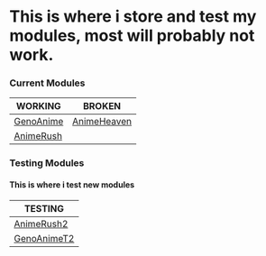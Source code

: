 # This is where i store and test my modules, most will probably not work.

### Current Modules
| WORKING | BROKEN |
| ------- | ------- |
| [GenoAnime](https://raw.githubusercontent.com/SentientUmaru/modules/main/genoanime.json) | [AnimeHeaven](https://raw.githubusercontent.com/SentientUmaru/modules/main/animeheaven.json)
| [AnimeRush](https://raw.githubusercontent.com/SentientUmaru/modules/main/animerush.json) |

### Testing Modules
#### This is where i test new modules
| TESTING |
| ------- |
| [AnimeRush2](https://raw.githubusercontent.com/SentientUmaru/modules/main/animerush2.json) |
| [GenoAnimeT2](https://raw.githubusercontent.com/SentientUmaru/modules/main/genoanimeT2.json) |